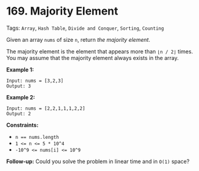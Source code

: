# 169. Majority Element

Tags: `Array`, `Hash Table`, `Divide and Conquer`, `Sorting`, `Counting`

Given an array `nums` of size `n`, return _the majority element_.

The majority element is the element that appears more than `⌊n / 2⌋` times. You may assume that the majority element always exists in the array.

**Example 1:**

```
Input: nums = [3,2,3]
Output: 3
```

**Example 2:**

```
Input: nums = [2,2,1,1,1,2,2]
Output: 2
```

**Constraints:**

*   `n == nums.length`
*   `1 <= n <= 5 * 10^4`
*   `-10^9 <= nums[i] <= 10^9`

**Follow-up:** Could you solve the problem in linear time and in `O(1)` space?